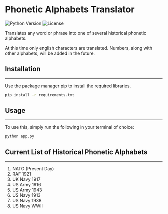 # Phonetic Alphabets Translator
![Python Version](https://img.shields.io/pypi/pyversions/plotly?style=for-the-badge)
![License](https://img.shields.io/github/license/Durhamster/Phonetic-Alphabets-Translator?style=for-the-badge)

 Translates any word or phrase into one of several historical phonetic alphabets.

At this time only english characters are translated. Numbers, along with other alphabets,
will be added in the future.

## Installation

---

Use the package manager [pip](https://pip.pypa.io/en/stable/) to install the required libraries.

```bash
pip install -r requirements.txt
```
## Usage

---

To use this, simply run the following in your terminal of choice:

```bash
python app.py
```

## Current List of Historical Phonetic Alphabets

---

1. NATO (Present Day)
1. RAF 1921
1. UK Navy 1917
1. US Army 1916
1. US Army 1943
1. US Navy 1913
1. US Navy 1938
1. US Navy WWII
